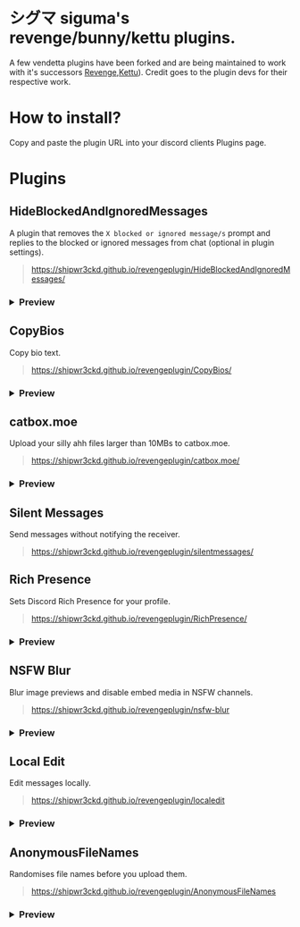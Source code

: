 # シグマ siguma's revenge/bunny/kettu plugins.
A few vendetta plugins have been forked and are being maintained to work with it's successors [Revenge](https://github.com/revenge-mod/revenge-bundle),[Kettu](https://github.com/C0C0B01/Kettu)). Credit goes to the plugin devs for their respective work.

# How to install?
Copy and paste the plugin URL into your discord clients Plugins page.

# Plugins 
## HideBlockedAndIgnoredMessages 
A plugin that removes the `X blocked or ignored message/s` prompt and replies to the blocked or ignored messages from chat (optional in plugin settings).

> https://shipwr3ckd.github.io/revengeplugin/HideBlockedAndIgnoredMessages/
<h3>
<details>
  <summary>Preview</summary>
  <p>
    <img src="./images/HideBlockedAndIgnoredMessages.png/" width="300" />
</details>
</h3>

## CopyBios 
Copy bio text.

> https://shipwr3ckd.github.io/revengeplugin/CopyBios/
<h3>
<details>
  <summary>Preview</summary>
  <p>
    <img src="./images/CopyBios.png/" width="300" />
  </p>
</details>
</h3>

## catbox.moe
Upload your silly ahh files larger than 10MBs to catbox.moe.

> https://shipwr3ckd.github.io/revengeplugin/catbox.moe/
<h3>
<details>
  <summary>Preview</summary>
  <p>
    <img src="./images/catbox.moe.gif/" width="300" />
  </p>
</details>
</h3>

## Silent Messages 
Send messages without notifying the receiver.

> https://shipwr3ckd.github.io/revengeplugin/silentmessages/

## Rich Presence
Sets Discord Rich Presence for your profile.

> https://shipwr3ckd.github.io/revengeplugin/RichPresence/
<h3>
<details>
  <summary>Preview</summary>
  <p>
    <img src="./images/RichPresence.png/" width="300" />
  </p>
</details>
</h3>

## NSFW Blur
Blur image previews and disable embed media in NSFW channels.

> https://shipwr3ckd.github.io/revengeplugin/nsfw-blur
<h3>
<details>
  <summary>Preview</summary>
  <p>
    <img src="./images/nsfw-blur.png/" width="300" />
  </p>
</details>
</h3>

## Local Edit
Edit messages locally.

> https://shipwr3ckd.github.io/revengeplugin/localedit
<h3>
<details>
  <summary>Preview</summary>
  <p>
    <img src="./images/localedit.gif/" width="300" />
  </p>
</details>
</h3>

## AnonymousFileNames
Randomises file names before you upload them.

> https://shipwr3ckd.github.io/revengeplugin/AnonymousFileNames
<h3>
<details>
  <summary>Preview</summary>
  <p>
    <img src="./images/AnonymousFileNames.png/" width="300" />
  </p>
</details>
</h3>
